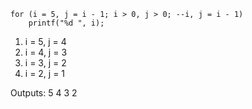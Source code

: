 ```
for (i = 5, j = i - 1; i > 0, j > 0; --i, j = i - 1)
    printf("%d ", i);
```

1. i = 5, j = 4
2. i = 4, j = 3
3. i = 3, j = 2
4. i = 2, j = 1

Outputs: 5 4 3 2
